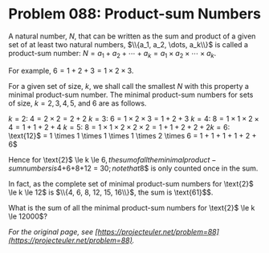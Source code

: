 # Problem 088: Product-sum Numbers

A natural number, $N$, that can be written as the sum and product of a given set of at least two natural numbers, $\\{a_1, a_2, \dots, a_k\\}$ is called a product-sum number: $N = a_1 + a_2 + \cdots + a_k = a_1 \times a_2 \times \cdots \times a_k$.

For example, $6 = 1 + 2 + 3 = 1 \times 2 \times 3$.

For a given set of size, $k$, we shall call the smallest $N$ with this property a minimal product-sum number. The minimal product-sum numbers for sets of size, $k = 2, 3, 4, 5$, and $6$ are as follows.

$k=2$: $4 = 2 \times 2 = 2 + 2$
$k=3$: $6 = 1 \times 2 \times 3 = 1 + 2 + 3$
$k=4$: $8 = 1 \times 1 \times 2 \times 4 = 1 + 1 + 2 + 4$
$k=5$: $8 = 1 \times 1 \times 2 \times 2 \times 2 = 1 + 1 + 2 + 2 + 2$$k=6$: \text{12}$ = 1 \times 1 \times 1 \times 1 \times 2 \times 6 = 1 + 1 + 1 + 1 + 2 + 6$

Hence for \text{2}$ \le k \le 6$, the sum of all the minimal product-sum numbers is \text{4}$+6+8+12 = 30$; note that \text{8}$$ is only counted once in the sum.

In fact, as the complete set of minimal product-sum numbers for \text{2}$ \le k \le 12$ is $\\{4, 6, 8, 12, 15, 16\\}$, the sum is \text{61}$$.

What is the sum of all the minimal product-sum numbers for \text{2}$ \le k \le 12000$?

*For the original page, see [https://projecteuler.net/problem=88](https://projecteuler.net/problem=88).*
